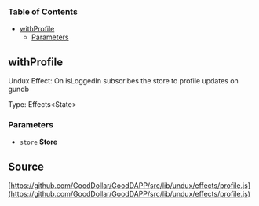 <!-- Generated by documentation.js. Update this documentation by updating the source code. -->

### Table of Contents

-   [withProfile][1]
    -   [Parameters][2]

## withProfile

Undux Effect: On isLoggedIn subscribes the store to profile updates on gundb

Type: Effects&lt;State>

### Parameters

-   `store` **Store** 

[1]: #withprofile

[2]: #parameters
## Source
[https://github.com/GoodDollar/GoodDAPP/src/lib/undux/effects/profile.js](https://github.com/GoodDollar/GoodDAPP/src/lib/undux/effects/profile.js)

